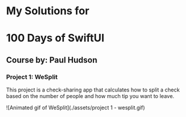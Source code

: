 # My Solutions for
# 100 Days of SwiftUI
## Course by: Paul Hudson

### Project 1: WeSplit
This project is a check-sharing app that calculates how to split a check based on the number of people and how much tip you want to leave.

![Animated gif of WeSplit](./assets/project 1 - wesplit.gif)


